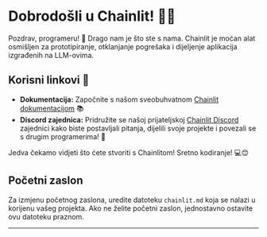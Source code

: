 <!--
CO_OP_TRANSLATOR_METADATA:
{
  "original_hash": "c49526c7abc56b0b5f1e835c1739f18e",
  "translation_date": "2025-09-25T02:45:54+00:00",
  "source_file": "Module08/chainlit.md",
  "language_code": "hr"
}
-->
# Dobrodošli u Chainlit! 🚀🤖

Pozdrav, programeru! 👋 Drago nam je što ste s nama. Chainlit je moćan alat osmišljen za prototipiranje, otklanjanje pogrešaka i dijeljenje aplikacija izgrađenih na LLM-ovima.

## Korisni linkovi 🔗

- **Dokumentacija:** Započnite s našom sveobuhvatnom [Chainlit dokumentacijom](https://docs.chainlit.io) 📚
- **Discord zajednica:** Pridružite se našoj prijateljskoj [Chainlit Discord](https://discord.gg/k73SQ3FyUh) zajednici kako biste postavljali pitanja, dijelili svoje projekte i povezali se s drugim programerima! 💬

Jedva čekamo vidjeti što ćete stvoriti s Chainlitom! Sretno kodiranje! 💻😊

## Početni zaslon

Za izmjenu početnog zaslona, uredite datoteku `chainlit.md` koja se nalazi u korijenu vašeg projekta. Ako ne želite početni zaslon, jednostavno ostavite ovu datoteku praznom.

---


